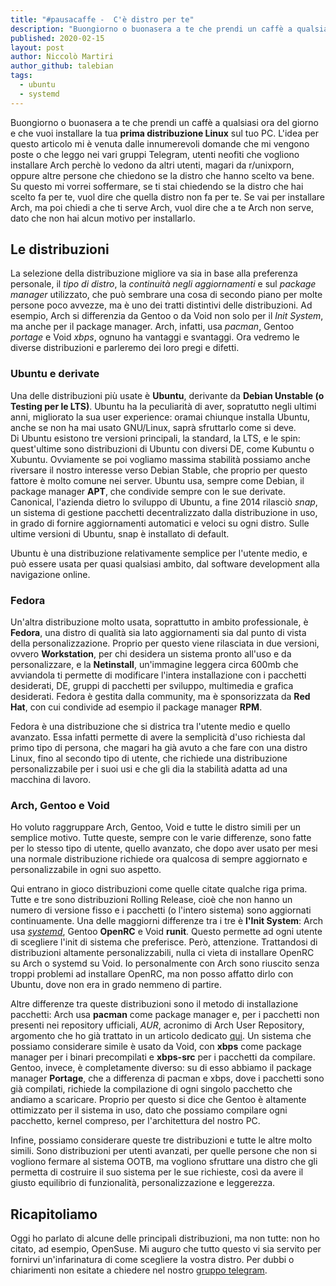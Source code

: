 ```yaml
---
title: "#pausacaffe -  C'è distro per te"
description: "Buongiorno o buonasera a te che prendi un caffè a qualsiasi ora del giorno e che vuoi installare la tua.."
published: 2020-02-15
layout: post
author: Niccolò Martiri
author_github: talebian
tags:
  - ubuntu  
  - systemd
---
```

Buongiorno o buonasera a te che prendi un caffè a qualsiasi ora del giorno e che vuoi installare la tua **prima distribuzione Linux** sul tuo PC. L'idea per questo articolo mi è venuta dalle innumerevoli domande che mi vengono poste o che leggo nei vari gruppi Telegram, utenti neofiti che vogliono installare Arch perchè lo vedono da altri utenti, magari da r/unixporn, oppure altre persone che chiedono se la distro che hanno scelto va bene.<br>
Su questo mi vorrei soffermare, se ti stai chiedendo se la distro che hai scelto fa per te, vuol dire che quella distro non fa per te. Se vai per installare Arch, ma poi chiedi a che ti serve Arch, vuol dire che a te Arch non serve, dato che non hai alcun motivo per installarlo.

## Le distribuzioni

La selezione della distribuzione migliore va sia in base alla preferenza personale, il *tipo di distro*, la *continuità negli aggiornamenti* e sul *package manager* utilizzato, che può sembrare una cosa di secondo piano per molte persone poco avvezze, ma è uno dei tratti distintivi delle distribuzioni. Ad esempio, Arch si differenzia da Gentoo o da Void non solo per il *Init System*, ma anche per il package manager. Arch, infatti, usa *pacman*, Gentoo *portage* e Void *xbps*, ognuno ha vantaggi e svantaggi.
Ora vedremo le diverse distribuzioni e parleremo dei loro pregi e difetti.

### Ubuntu e derivate

Una delle distribuzioni più usate è **Ubuntu**, derivante da **Debian Unstable (o Testing per le LTS)**. Ubuntu ha la peculiarità di aver, sopratutto negli ultimi anni, migliorato la sua user experience: oramai chiunque installa Ubuntu, anche se non ha mai usato GNU/Linux, saprà sfruttarlo come si deve.<br>
Di Ubuntu esistono tre versioni principali, la standard, la LTS, e le spin: quest'ultime sono distribuzioni di Ubuntu con diversi DE, come Kubuntu o Xubuntu. Ovviamente se poi vogliamo massima stabilità possiamo anche riversare il nostro interesse verso Debian Stable, che proprio per questo fattore è molto comune nei server. Ubuntu usa, sempre come Debian, il package manager **APT**, che condivide sempre con le sue derivate.<br>
Canonical, l'azienda dietro lo sviluppo di Ubuntu, a fine 2014 rilasciò _snap_, un sistema di gestione pacchetti decentralizzato dalla distribuzione in uso, in grado di fornire aggiornamenti automatici e veloci su ogni distro. Sulle ultime versioni di Ubuntu, snap è installato di default.

Ubuntu è una distribuzione relativamente semplice per l'utente medio, e può essere usata per quasi qualsiasi ambito, dal software development alla navigazione online.

### Fedora

Un'altra distribuzione molto usata, soprattutto in ambito professionale, è **Fedora**, una distro di qualità sia lato aggiornamenti sia dal punto di vista della personalizzazione. Proprio per questo viene rilasciata in due versioni, ovvero **Workstation**, per chi desidera un sistema pronto all'uso e da personalizzare, e la **Netinstall**, un'immagine leggera circa 600mb che avviandola ti permette di modificare l'intera installazione con i pacchetti desiderati, DE, gruppi di pacchetti per sviluppo, multimedia e grafica desiderati. Fedora è gestita dalla community, ma è sponsorizzata da **Red Hat**, con cui condivide ad esempio il package manager **RPM**.

Fedora è una distribuzione che si districa tra l'utente medio e quello avanzato. Essa infatti permette di avere la semplicità d'uso richiesta dal primo tipo di persona, che magari ha già avuto a che fare con una distro Linux, fino al secondo tipo di utente, che richiede una distribuzione personalizzabile per i suoi usi e che gli dia la stabilità adatta ad una macchina di lavoro.

### Arch, Gentoo e Void

Ho voluto raggruppare Arch, Gentoo, Void e tutte le distro simili per un semplice motivo. Tutte queste, sempre con le varie differenze, sono fatte per lo stesso tipo di utente, quello avanzato, che dopo aver usato per mesi una normale distribuzione richiede ora qualcosa di sempre aggiornato e personalizzabile in ogni suo aspetto.<br>

Qui entrano in gioco distribuzioni come quelle citate qualche riga prima. Tutte e tre sono distribuzioni Rolling Release, cioè che non hanno un numero di versione fisso e i pacchetti (o l'intero sistema) sono aggiornati continuamente. Una delle maggiorni differenze tra i tre è **l'Init System**: Arch usa *<a href="https://linuxhub.it/articles/howto-introduzione-a-systemd">systemd</a>*, Gentoo **OpenRC** e Void **runit**. Questo permette ad ogni utente di scegliere l'init di sistema che preferisce. Però, attenzione. Trattandosi di distribuzioni altamente personalizzabili, nulla ci vieta di installare OpenRC su Arch o systemd su Void. Io personalmente con Arch sono riuscito senza troppi problemi ad installare OpenRC, ma non posso affatto dirlo con Ubuntu, dove non era in grado nemmeno di partire.<br>

Altre differenze tra queste distribuzioni sono il metodo di installazione pacchetti: Arch usa **pacman** come package manager e, per i pacchetti non presenti nei repository ufficiali, *AUR*, acronimo di Arch User Repository, argomento che ho già trattato in un articolo dedicato <a href="https://linuxhub.it/articles/howto-introduzione-alla-aur-e-aur-helper">qui</a>. Un sistema che possiamo considerare simile è usato da Void, con **xbps** come package manager per i binari precompilati e **xbps-src** per i pacchetti da compilare. Gentoo, invece, è completamente diverso: su di esso abbiamo il package manager **Portage**, che a differenza di pacman e xbps, dove i pacchetti sono già compilati, richiede la compilazione di ogni singolo pacchetto che andiamo a scaricare. Proprio per questo si dice che Gentoo è altamente ottimizzato per il sistema in uso, dato che possiamo compilare ogni pacchetto, kernel compreso, per l'architettura del nostro PC.

Infine, possiamo considerare queste tre distribuzioni e tutte le altre molto simili. Sono distribuzioni per utenti avanzati, per quelle persone che non si vogliono fermare al sistema OOTB, ma vogliono sfruttare una distro che gli permetta di costruire il suo sistema per le sue richieste, così da avere il giusto equilibrio di funzionalità, personalizzazione e leggerezza.

## Ricapitoliamo

Oggi ho parlato di alcune delle principali distribuzioni, ma non tutte: non ho citato, ad esempio, OpenSuse. Mi auguro che tutto questo vi sia servito per fornirvi un'infarinatura di come scegliere la vostra distro.
Per dubbi o chiarimenti non esitate a chiedere nel nostro <a href="https://t.me/linuxpeople">gruppo telegram</a>.